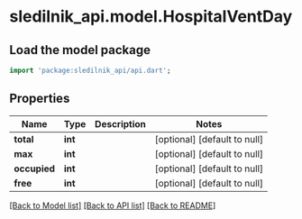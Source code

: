 # sledilnik_api.model.HospitalVentDay

## Load the model package
```dart
import 'package:sledilnik_api/api.dart';
```

## Properties
Name | Type | Description | Notes
------------ | ------------- | ------------- | -------------
**total** | **int** |  | [optional] [default to null]
**max** | **int** |  | [optional] [default to null]
**occupied** | **int** |  | [optional] [default to null]
**free** | **int** |  | [optional] [default to null]

[[Back to Model list]](../README.md#documentation-for-models) [[Back to API list]](../README.md#documentation-for-api-endpoints) [[Back to README]](../README.md)


